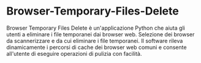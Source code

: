 # Browser-Temporary-Files-Delete
Browser Temporary Files Delete  è un'applicazione Python che aiuta gli utenti a eliminare i file temporanei dai browser web. Selezione dei browser da scannerizzare e da cui eliminare i file temporanei. Il software rileva dinamicamente i percorsi di cache dei browser web comuni e consente all'utente di eseguire operazioni di pulizia con facilità.
